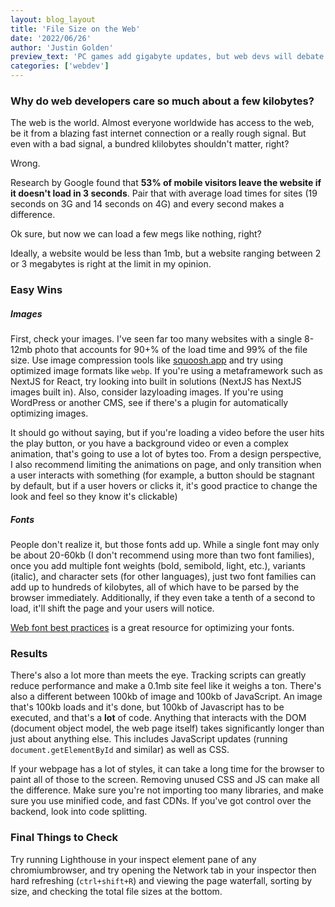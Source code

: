 ```yaml
---
layout: blog_layout
title: 'File Size on the Web'
date: '2022/06/26'
author: 'Justin Golden'
preview_text: 'PC games add gigabyte updates, but web devs will debate fiercely over a few kilobytes. Find out why.'
categories: ['webdev']
---
```


### Why do web developers care so much about a few kilobytes?

The web is the world. Almost everyone worldwide has access to the web, be it from a blazing fast internet connection or a really rough signal. But even with a bad signal, a bundred klilobytes shouldn't matter, right?

Wrong.

Research by Google found that **53% of mobile visitors leave the website if it doesn't load in 3 seconds**. Pair that with average load times for sites (19 seconds on 3G and 14 seconds on 4G) and every second makes a difference.

Ok sure, but now we can load a few megs like nothing, right?

Ideally, a website would be less than 1mb, but a website ranging between 2 or 3 megabytes is right at the limit in my opinion.

### Easy Wins

##### Images

First, check your images. I've seen far too many websites with a single 8-12mb photo that accounts for 90+% of the load time and 99% of the file size. Use image compression tools like [squoosh.app](https://squoosh.app/) and try using optimized image formats like `webp`. If you're using a metaframework such as NextJS for React, try looking into built in solutions (NextJS has NextJS images built in). Also, consider lazyloading images. If you're using WordPress or another CMS, see if there's a plugin for automatically optimizing images.

It should go without saying, but if you're loading a video before the user hits the play button, or you have a background video or even a complex animation, that's going to use a lot of bytes too. From a design perspective, I also recommend limiting the animations on page, and only transition when a user interacts with something (for example, a button should be stagnant by default, but if a user hovers or clicks it, it's good practice to change the look and feel so they know it's clickable)

##### Fonts

People don't realize it, but those fonts add up. While a single font may only be about 20-60kb (I don't recommend using more than two font families), once you add multiple font weights (bold, semibold, light, etc.), variants (italic), and character sets (for other languages), just two font families can add up to hundreds of kilobytes, all of which have to be parsed by the browser immediately. Additionally, if they even take a tenth of a second to load, it'll shift the page and your users will notice.

[Web font best practices](https://youtu.be/G0cOQ79WKZE) is a great resource for optimizing your fonts.

### Results

There's also a lot more than meets the eye. Tracking scripts can greatly reduce performance and make a 0.1mb site feel like it weighs a ton. There's also a different between 100kb of image and 100kb of JavaScript. An image that's 100kb loads and it's done, but 100kb of Javascript has to be executed, and that's a **lot** of code. Anything that interacts with the DOM (document object model, the web page itself) takes significantly longer than just about anything else. This includes JavaScript updates (running `document.getElementById` and similar) as well as CSS.

If your webpage has a lot of styles, it can take a long time for the browser to paint all of those to the screen. Removing unused CSS and JS can make all the difference. Make sure you're not importing too many libraries, and make sure you use minified code, and fast CDNs. If you've got control over the backend, look into code splitting.

### Final Things to Check

Try running Lighthouse in your inspect element pane of any chromiumbrowser, and try opening the Network tab in your inspector then hard refreshing (`ctrl+shift+R`) and viewing the page waterfall, sorting by size, and checking the total file sizes at the bottom.
